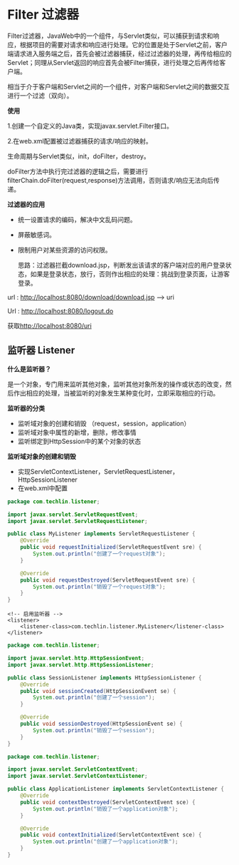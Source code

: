 # Filter 过滤器

Filter过滤器，JavaWeb中的一个组件，与Servlet类似，可以捕获到请求和响应，根据项目的需要对请求和响应进行处理。它的位置是处于Servlet之前，客户端请求进入服务端之后，首先会被过滤器捕获，经过过滤器的处理，再传给相应的Servlet；同理从Servlet返回的响应首先会被Filter捕获，进行处理之后再传给客户端。

相当于介于客户端和Servlet之间的一个组件，对客户端和Servlet之间的数据交互进行一个过滤（双向）。

**使用**

1.创建一个自定义的Java类，实现javax.servlet.Filter接口。

2.在web.xml配置被过滤器捕获的请求/响应的映射。

生命周期与Servlet类似，init，doFilter，destroy。

doFilter方法中执行完过滤器的逻辑之后，需要进行filterChain.doFilter\(request,response\)方法调用，否则请求/响应无法向后传递。

**过滤器的应用**

* 统一设置请求的编码，解决中文乱码问题。
* 屏蔽敏感词。
* 限制用户对某些资源的访问权限。

  思路：过滤器拦截download.jsp，判断发出该请求的客户端对应的用户登录状态，如果是登录状态，放行，否则作出相应的处理：挑战到登录页面，让游客登录。

url : [http://localhost:8080/download/download.jsp](http://localhost:8080/download/download.jsp) --&gt; uri

Url : [http://localhost:8080/logout.do](http://localhost:8080/logout.do)

获取[http://localhost:8080/uri](http://localhost:8080/uri)

## 监听器 Listener

**什么是监听器？**

是一个对象，专门用来监听其他对象，监听其他对象所发的操作或状态的改变，然后作出相应的处理，当被监听的对象发生某种变化时，立即采取相应的行动。

**监听器的分类**

* 监听域对象的创建和销毁 （request，session，application）
* 监听域对象中属性的新增，删除，修改事情
* 监听绑定到HttpSession中的某个对象的状态

**监听域对象的创建和销毁**

* 实现ServletContextListener，ServletRequestListener，HttpSessionListener
* 在web.xml中配置

```java
package com.techlin.listener;

import javax.servlet.ServletRequestEvent;
import javax.servlet.ServletRequestListener;

public class MyListener implements ServletRequestListener {
    @Override
    public void requestInitialized(ServletRequestEvent sre) {
        System.out.println("创建了一个request对象");
    }

    @Override
    public void requestDestroyed(ServletRequestEvent sre) {
        System.out.println("销毁了一个request对象");
    }
}
```

```markup
<!-- 启用监听器 -->
<listener>
    <listener-class>com.techlin.listener.MyListener</listener-class>
</listener>
```

```java
package com.techlin.listener;

import javax.servlet.http.HttpSessionEvent;
import javax.servlet.http.HttpSessionListener;

public class SessionListener implements HttpSessionListener {
    @Override
    public void sessionCreated(HttpSessionEvent se) {
        System.out.println("创建了一个session");
    }

    @Override
    public void sessionDestroyed(HttpSessionEvent se) {
        System.out.println("销毁了一个session");
    }
}
```

```java
package com.techlin.listener;

import javax.servlet.ServletContextEvent;
import javax.servlet.ServletContextListener;

public class ApplicationListener implements ServletContextListener {
    @Override
    public void contextDestroyed(ServletContextEvent sce) {
        System.out.println("销毁了一个application对象");
    }

    @Override
    public void contextInitialized(ServletContextEvent sce) {
        System.out.println("创建了一个application对象");
    }
}
```

